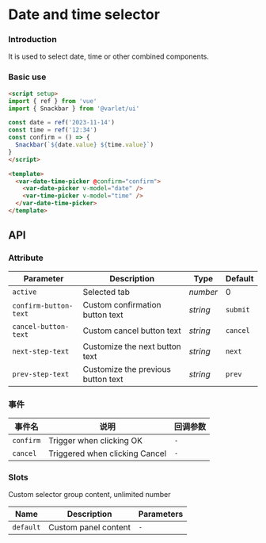 # Date and time selector

### Introduction

It is used to select date, time or other combined components.

### Basic use

```html
<script setup>
import { ref } from 'vue'
import { Snackbar } from '@varlet/ui'

const date = ref('2023-11-14')
const time = ref('12:34')
const confirm = () => {
  Snackbar(`${date.value} ${time.value}`)
}
</script>

<template>
  <var-date-time-picker @confirm="confirm">
    <var-date-picker v-model="date" />
    <var-time-picker v-model="time" />
  </var-date-time-picker>
</template>
```

## API

### Attribute

| Parameter | Description | Type | Default |
|---------------------|----------------------------------------------| -------- | ---------- |
| `active`                 | Selected tab                                     | _number_ | 0 |
| `confirm-button-text`    | Custom confirmation button text                      | _string_ | `submit` |
| `cancel-button-text`     | Custom cancel button text                       | _string_ | `cancel` |
| `next-step-text`          | Customize the next button text                    | _string_ | `next` |
| `prev-step-text`          | Customize the previous button text                     | _string_ | `prev` |


### 事件

| 事件名       | 说明      | 回调参数                              |
|-----------|---------|-----------------------------------|
| `confirm` | Trigger when clicking OK | `-` |
| `cancel`  | Triggered when clicking Cancel | `-` |

### Slots

Custom selector group content, unlimited number

| Name | Description | Parameters |
| ----- | -------------- | -------- |
| `default` | Custom panel content | `-` |

